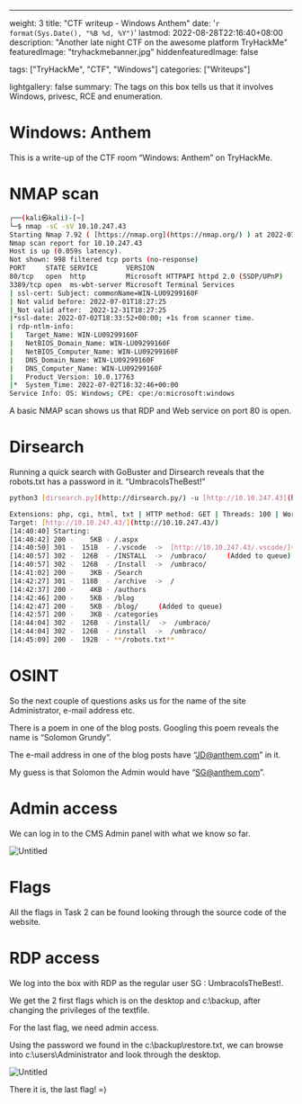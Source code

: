 ---
weight: 3
title: "CTF writeup - Windows Anthem"
date: '`r format(Sys.Date(), "%B %d, %Y")`'
lastmod: 2022-08-28T22:16:40+08:00
description: "Another late night CTF on the awesome platform TryHackMe"
featuredImage: "tryhackmebanner.jpg"
hiddenfeaturedImage: false

tags: ["TryHackMe", "CTF", "Windows"]
categories: ["Writeups"]

lightgallery: false
summary: The tags on this box tells us that it involves Windows, privesc, RCE and enumeration.

# Windows: Anthem

This is a write-up of the CTF room “Windows: Anthem” on TryHackMe.

# NMAP scan

```bash
┌──(kali㉿kali)-[~]
└─$ nmap -sC -sV 10.10.247.43                                                                                                                                                                                1 ⨯
Starting Nmap 7.92 ( [https://nmap.org](https://nmap.org/) ) at 2022-07-02 14:32 EDT
Nmap scan report for 10.10.247.43
Host is up (0.059s latency).
Not shown: 998 filtered tcp ports (no-response)
PORT     STATE SERVICE       VERSION
80/tcp   open  http          Microsoft HTTPAPI httpd 2.0 (SSDP/UPnP)
3389/tcp open  ms-wbt-server Microsoft Terminal Services
| ssl-cert: Subject: commonName=WIN-LU09299160F
| Not valid before: 2022-07-01T18:27:25
|_Not valid after:  2022-12-31T18:27:25
|*ssl-date: 2022-07-02T18:33:52+00:00; +1s from scanner time.
| rdp-ntlm-info:
|   Target_Name: WIN-LU09299160F
|   NetBIOS_Domain_Name: WIN-LU09299160F
|   NetBIOS_Computer_Name: WIN-LU09299160F
|   DNS_Domain_Name: WIN-LU09299160F
|   DNS_Computer_Name: WIN-LU09299160F
|   Product_Version: 10.0.17763
|*  System_Time: 2022-07-02T18:32:46+00:00
Service Info: OS: Windows; CPE: cpe:/o:microsoft:windows
```

A basic NMAP scan shows us that RDP and Web service on port 80 is open.

# Dirsearch

Running a quick search with GoBuster and Dirsearch reveals that the robots.txt has a password in it. “UmbracoIsTheBest!”

```bash
python3 [dirsearch.py](http://dirsearch.py/) -u [http://10.10.247.43](http://10.10.247.43/) -e php,cgi,html,txt -x 400,401,403 -r -R 4 -t 100
```

```bash
Extensions: php, cgi, html, txt | HTTP method: GET | Threads: 100 | Wordlist size: 10336
Target: [http://10.10.247.43/](http://10.10.247.43/)
[14:40:40] Starting:
[14:40:42] 200 -    5KB - /.aspx
[14:40:50] 301 -  151B  - /.vscode  ->  [http://10.10.247.43/.vscode/](http://10.10.247.43/.vscode/)     (Added to queue)
[14:40:57] 302 -  126B  - /INSTALL  ->  /umbraco/     (Added to queue)
[14:40:57] 302 -  126B  - /Install  ->  /umbraco/
[14:41:02] 200 -    3KB - /Search
[14:42:27] 301 -  118B  - /archive  ->  /
[14:42:37] 200 -    4KB - /authors
[14:42:46] 200 -    5KB - /blog
[14:42:47] 200 -    5KB - /blog/     (Added to queue)
[14:42:57] 200 -    3KB - /categories
[14:44:04] 302 -  126B  - /install/  ->  /umbraco/
[14:44:04] 302 -  126B  - /install  ->  /umbraco/
[14:45:09] 200 -  192B  - **/robots.txt**
```

# OSINT

So the next couple of questions asks us for the name of the site Administrator, e-mail address etc.

There is a poem in one of the blog posts. Googling this poem reveals the name is “Solomon Grundy”.

The e-mail address in one of the blog posts have “JD@anthem.com” in it.

My guess is that Solomon the Admin would have “SG@anthem.com”.

# Admin access

We can log in to the CMS Admin panel with what we know so far.

![Untitled](windows_anthem/Untitled.png)

# Flags

All the flags in Task 2 can be found looking through the source code of the website.

# RDP access

We log into the box with RDP as the regular user SG : UmbracoIsTheBest!.

We get the 2 first flags which is on the desktop and c:\backup, after changing the privileges of the textfile.

For the last flag, we need admin access. 

Using the password we found in the c:\backup\restore.txt, we can browse into c:\users\Administrator and look through the desktop.

![Untitled](windows_anthem/Untitled%201.png)

There it is, the last flag! =)